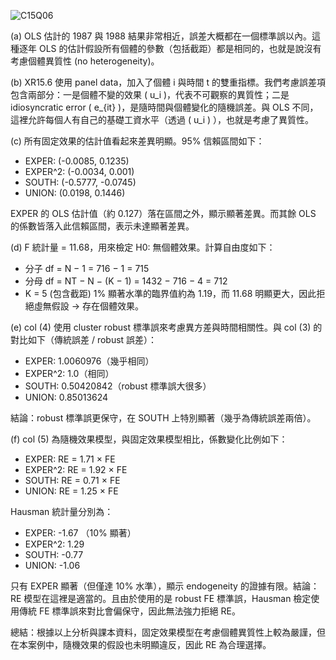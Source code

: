 ![C15Q06](https://github.com/user-attachments/assets/10c08bf5-5b07-4bc1-b8fa-da6fa8c7c7a6)


(a)
OLS 估計的 1987 與 1988 結果非常相近，誤差大概都在一個標準誤以內。這種逐年 OLS 的估計假設所有個體的參數（包括截距）都是相同的，也就是說沒有考慮個體異質性 (no heterogeneity)。

(b)
XR15.6 使用 panel data，加入了個體 i 與時間 t 的雙重指標。我們考慮誤差項包含兩部分：一是個體不變的效果 \( u_i \)，代表不可觀察的異質性；二是 idiosyncratic error \( e_{it} \)，是隨時間與個體變化的隨機誤差。與 OLS 不同，這裡允許每個人有自己的基礎工資水平（透過 \( u_i \) ），也就是考慮了異質性。

(c)
所有固定效果的估計值看起來差異明顯。95% 信賴區間如下：
- EXPER: (-0.0085, 0.1235)
- EXPER^2: (-0.0034, 0.001)
- SOUTH: (-0.5777, -0.0745)
- UNION: (0.0198, 0.1446)

EXPER 的 OLS 估計值（約 0.127）落在區間之外，顯示顯著差異。而其餘 OLS 的係數皆落入此信賴區間，表示未達顯著差異。

(d)
F 統計量 = 11.68，用來檢定 H0: 無個體效果。計算自由度如下：
- 分子 df = N − 1 = 716 − 1 = 715
- 分母 df = NT − N − (K − 1) = 1432 − 716 − 4 = 712
- K = 5 (包含截距)
1% 顯著水準的臨界值約為 1.19，而 11.68 明顯更大，因此拒絕虛無假設 → 存在個體效果。

(e)
col (4) 使用 cluster robust 標準誤來考慮異方差與時間相關性。與 col (3) 的對比如下（傳統誤差 / robust 誤差）：
- EXPER: 1.0060976（幾乎相同）
- EXPER^2: 1.0（相同）
- SOUTH: 0.50420842（robust 標準誤大很多）
- UNION: 0.85013624

結論：robust 標準誤更保守，在 SOUTH 上特別顯著（幾乎為傳統誤差兩倍）。

(f)
col (5) 為隨機效果模型，與固定效果模型相比，係數變化比例如下：
- EXPER: RE = 1.71 × FE
- EXPER^2: RE = 1.92 × FE
- SOUTH: RE = 0.71 × FE
- UNION: RE = 1.25 × FE

Hausman 統計量分別為：
- EXPER: -1.67 （10% 顯著）
- EXPER^2: 1.29
- SOUTH: -0.77
- UNION: -1.06

只有 EXPER 顯著（但僅達 10% 水準），顯示 endogeneity 的證據有限。結論：RE 模型在這裡是適當的。且由於使用的是 robust FE 標準誤，Hausman 檢定使用傳統 FE 標準誤來對比會偏保守，因此無法強力拒絕 RE。

總結：根據以上分析與課本資料，固定效果模型在考慮個體異質性上較為嚴謹，但在本案例中，隨機效果的假設也未明顯違反，因此 RE 為合理選擇。
